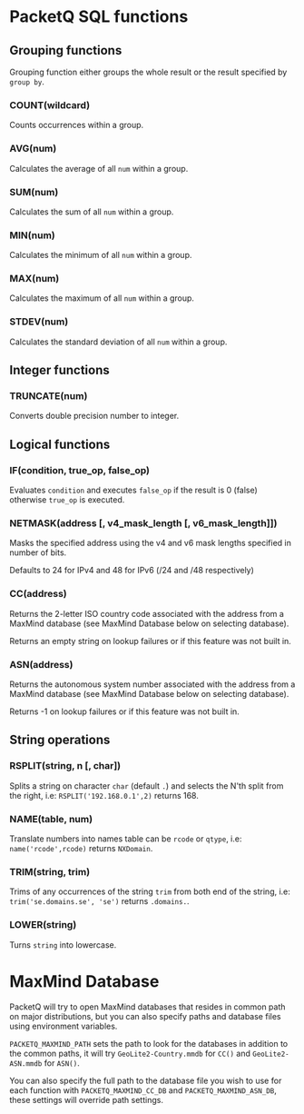 # PacketQ SQL functions

## Grouping functions

Grouping function either groups the whole result or the result specified
by `group by`.

### COUNT(wildcard)

Counts occurrences within a group.

### AVG(num)

Calculates the average of all `num` within a group.

### SUM(num)

Calculates the sum of all `num` within a group.

### MIN(num)

Calculates the minimum of all `num` within a group.

### MAX(num)

Calculates the maximum of all `num` within a group.

### STDEV(num)

Calculates the standard deviation of all `num` within a group.

## Integer functions

### TRUNCATE(num)

Converts double precision number to integer.

## Logical functions

### IF(condition, true_op, false_op)

Evaluates `condition` and executes `false_op` if the result is 0 (false)
otherwise `true_op` is executed.

### NETMASK(address [, v4_mask_length [, v6_mask_length]])

Masks the specified address using the v4 and v6 mask lengths specified
in number of bits.

Defaults to 24 for IPv4 and 48 for IPv6 (/24 and /48 respectively)

### CC(address)

Returns the 2-letter ISO country code associated with the address from
a MaxMind database (see MaxMind Database below on selecting database).

Returns an empty string on lookup failures or if this feature was not
built in.

### ASN(address)

Returns the autonomous system number associated with the address from
a MaxMind database (see MaxMind Database below on selecting database).

Returns -1 on lookup failures or if this feature was not built in.

## String operations

### RSPLIT(string, n [, char])

Splits a string on character `char` (default `.`) and selects the N'th split
from the right, i.e: `RSPLIT('192.168.0.1',2)` returns 168.

### NAME(table, num)

Translate numbers into names table can be `rcode` or `qtype`, i.e:
`name('rcode',rcode)` returns `NXDomain`.

### TRIM(string, trim)

Trims of any occurrences of the string `trim` from both end of the string,
i.e: `trim('se.domains.se', 'se')` returns `.domains.`.

### LOWER(string)

Turns `string` into lowercase.

# MaxMind Database

PacketQ will try to open MaxMind databases that resides in common path on
major distributions, but you can also specify paths and database files
using environment variables.

`PACKETQ_MAXMIND_PATH` sets the path to look for the databases in addition
to the common paths, it will try `GeoLite2-Country.mmdb` for `CC()` and
`GeoLite2-ASN.mmdb` for `ASN()`.

You can also specify the full path to the database file you wish to use
for each function with `PACKETQ_MAXMIND_CC_DB` and `PACKETQ_MAXMIND_ASN_DB`,
these settings will override path settings.
